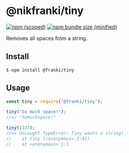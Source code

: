 # @nikfranki/tiny

[![npm (scoped)](https://img.shields.io/npm/v/@franki/tiny.svg)](https://www.npmjs.com/package/@franki/tiny)
[![npm bundle size (minified)](https://img.shields.io/bundlephobia/min/@franki/tiny.svg)](https://www.npmjs.com/package/@franki/tiny)

Removes all spaces from a string.

## Install

```
$ npm install @franki/tiny
```

## Usage

```js
const tiny = require("@franki/tiny");

tiny("So much space!");
//=> "Somuchspace!"

tiny(1337);
//=> Uncaught TypeError: Tiny wants a string!
//    at tiny (<anonymous>:2:41)
//    at <anonymous>:1:1